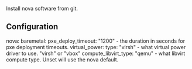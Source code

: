 Install nova software from git.

Configuration
-------------

nova:
  baremetal:
    pxe_deploy_timeout: "1200"
      - the duration in seconds for pxe deployment timeouts.
    virtual_power:
      type: "virsh"
        - what virtual power driver to use. "virsh" or "vbox"
  compute_libvirt_type: "qemu"
    - what libvirt compute type. Unset will use the nova default.
